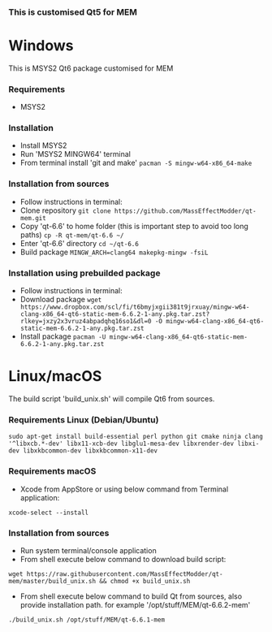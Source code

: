 ### This is customised Qt5 for MEM ###

# Windows #
This is MSYS2 Qt6 package customised for MEM

### Requirements ###
 - MSYS2

### Installation ###
 - Install MSYS2
 - Run 'MSYS2 MINGW64' terminal
 - From terminal install 'git and make' `pacman -S mingw-w64-x86_64-make`

### Installation from sources ###
 - Follow instructions in terminal:
 - Clone repository `git clone https://github.com/MassEffectModder/qt-mem.git`
 - Copy 'qt-6.6' to home folder (this is important step to avoid too long paths) `cp -R qt-mem/qt-6.6 ~/`
 - Enter 'qt-6.6' directory `cd ~/qt-6.6`
 - Build package `MINGW_ARCH=clang64 makepkg-mingw -fsiL`

### Installation using prebuilded package ###
 - Follow instructions in terminal:
 - Download package `wget https://www.dropbox.com/scl/fi/t6bmyjxgii381t9jrxuay/mingw-w64-clang-x86_64-qt6-static-mem-6.6.2-1-any.pkg.tar.zst?rlkey=jxzy2x3vruz4abpadqhq16so1&dl=0 -O mingw-w64-clang-x86_64-qt6-static-mem-6.6.2-1-any.pkg.tar.zst`
 - Install package `pacman -U mingw-w64-clang-x86_64-qt6-static-mem-6.6.2-1-any.pkg.tar.zst`

# Linux/macOS #
The build script 'build_unix.sh' will compile Qt6 from sources.

### Requirements Linux (Debian/Ubuntu) ###
`sudo apt-get install build-essential perl python git cmake ninja clang '^libxcb.*-dev' libx11-xcb-dev libglu1-mesa-dev libxrender-dev libxi-dev libxkbcommon-dev libxkbcommon-x11-dev`

### Requirements macOS ###
- Xcode from AppStore or using below command from Terminal application:

`xcode-select --install`

### Installation from sources ###
- Run system terminal/console application
- From shell execute below command to download build script:

`wget https://raw.githubusercontent.com/MassEffectModder/qt-mem/master/build_unix.sh && chmod +x build_unix.sh`

- From shell execute below command to build Qt from sources, also provide installation path. for example '/opt/stuff/MEM/qt-6.6.2-mem'

`./build_unix.sh /opt/stuff/MEM/qt-6.6.1-mem`
